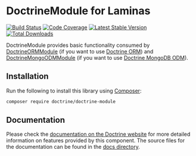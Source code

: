# DoctrineModule for Laminas

[![Build Status](https://github.com/doctrine/DoctrineModule/actions/workflows/continuous-integration.yml/badge.svg)](https://github.com/doctrine/DoctrineModule/actions/workflows/continuous-integration.yml?query=branch%3A5.3.x)
[![Code Coverage](https://codecov.io/gh/doctrine/DoctrineModule/branch/5.3.x/graphs/badge.svg)](https://codecov.io/gh/doctrine/DoctrineModule/branch/5.3.x)
[![Latest Stable Version](https://poser.pugx.org/doctrine/doctrine-module/v/stable.png)](https://packagist.org/packages/doctrine/doctrine-module)
[![Total Downloads](https://poser.pugx.org/doctrine/doctrine-module/downloads.png)](https://packagist.org/packages/doctrine/doctrine-module)

DoctrineModule provides basic functionality consumed by
[DoctrineORMModule](http://www.github.com/doctrine/DoctrineORMModule)
(if you want to use [Doctrine ORM](https://github.com/doctrine/orm))
and [DoctrineMongoODMModule](https://github.com/doctrine/DoctrineMongoODMModule)
(if you want to use [Doctrine MongoDB ODM](https://github.com/doctrine/mongodb-odm)).

## Installation

Run the following to install this library using [Composer](https://getcomposer.org/):

```bash
composer require doctrine/doctrine-module
```

## Documentation

Please check the [documentation on the Doctrine website](https://www.doctrine-project.org/projects/doctrine-module.html)
for more detailed information on features provided by this component. The source files for the documentation can be
found in the [docs directory](./docs/en).
